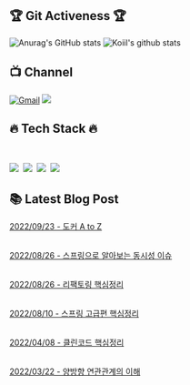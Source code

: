 <h2 align="left"> 🏆 Git Activeness 🏆</h2>

![Anurag's GitHub stats](https://github-readme-stats.vercel.app/api?username=issiscv&show_icons=true&theme=radical)
![Koiil's github stats](https://github-readme-stats.vercel.app/api/top-langs/?username=issiscv&layout=compact&theme=dracula)

<h2 align="left"> 📺️ Channel</h2>

[![Gmail](http://img.shields.io/badge/Gmail-important?style=flat&logo=Gmail&link=mailto:zzang9haha@gmail.com)](mailto:issiscv46@gmail.com) 
<a href="https://velog.io/@_koiil"><img src="https://img.shields.io/badge/Tech%20Blog-11B48A?style=flat-square&logo=Vimeo&logoColor=white&link=https://https://velog.io/@coconenne"/></a>

<h2 align="left"> 🔥 Tech Stack 🔥</h2>
<br>

<img src="https://img.shields.io/badge/Spring_Boot-6DB33F?style=flat-square&logo=springboot&logoColor=white"/></a>&nbsp;
<img src="https://img.shields.io/badge/MySql-4479A1?style=flat-square&logo=mysql&logoColor=white"/></a>&nbsp;
<img src="https://img.shields.io/badge/aws-232F3E?style=flat-square&logo=amazon&logoColor=white"></a>&nbsp;
<img src="https://img.shields.io/badge/IntelliJ_IDEA-000000?style=flat-square&logo=IntelliJIDEA&logoColor=white"/></a>

<h2 align="left"> 📚 Latest Blog Post</h2>

[2022/09/23 - 도커 A to Z](https://velog.io/@coconenne/series/%EB%8F%84%EC%BB%A4-A-to-Z) <br/> <br/>

[2022/08/26 - 스프링으로 알아보는 동시성 이슈](https://velog.io/@coconenne/%EC%8A%A4%ED%94%84%EB%A7%81%EC%9C%BC%EB%A1%9C-%EC%95%8C%EC%95%84%EB%B3%B4%EB%8A%94-%EB%8F%99%EC%8B%9C%EC%84%B1-%EC%9D%B4%EC%8A%88) <br/> <br/>

[2022/08/26 - 리팩토링 핵심정리](https://velog.io/@coconenne/series/%EB%A6%AC%ED%8C%A9%ED%86%A0%EB%A7%81) <br/> <br/>

[2022/08/10 - 스프링 고급편 핵심정리](https://velog.io/@coconenne/series/%EC%8A%A4%ED%94%84%EB%A7%81-%EA%B3%A0%EA%B8%89%ED%8E%B8-%ED%95%B5%EC%8B%AC%EC%A0%95%EB%A6%AC) <br/> <br/>

[2022/04/08 - 클린코드 핵심정리](https://velog.io/@coconenne/series/%ED%81%B4%EB%A6%B0%EC%BD%94%EB%93%9C) <br/> <br/>


[2022/03/22 - 양방향 연관관계의 이해](https://velog.io/@coconenne/series/%EC%96%91%EB%B0%A9%ED%96%A5-%EC%97%B0%EA%B4%80%EA%B4%80%EA%B3%84%EC%9D%98-%EC%9D%B4%ED%95%B4) <br/> <br/>

